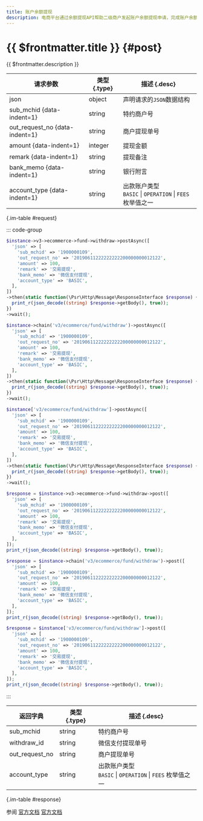 ```yaml
---
title: 账户余额提现
description: 电商平台通过余额提现API帮助二级商户发起账户余额提现申请，完成账户余额提现。
---
```


# {{ $frontmatter.title }} {#post}

{{ $frontmatter.description }}

| 请求参数 | 类型 {.type} | 描述 {.desc}
| --- | --- | ---
| json | object | 声明请求的`JSON`数据结构
| sub_mchid {data-indent=1} | string | 特约商户号
| out_request_no {data-indent=1} | string | 商户提现单号
| amount {data-indent=1} | integer | 提现金额
| remark {data-indent=1} | string | 提现备注
| bank_memo {data-indent=1} | string | 银行附言
| account_type {data-indent=1} | string | 出款账户类型<br/>`BASIC` \| `OPERATION` \| `FEES` 枚举值之一

{.im-table #request}

::: code-group

```php [异步纯链式]
$instance->v3->ecommerce->fund->withdraw->postAsync([
  'json' => [
    'sub_mchid' => '1900000109',
    'out_request_no' => '20190611222222222200000000012122',
    'amount' => 100,
    'remark' => '交易提现',
    'bank_memo' => '微信支付提现',
    'account_type' => 'BASIC',
  ],
])
->then(static function(\Psr\Http\Message\ResponseInterface $response) {
  print_r(json_decode((string) $response->getBody(), true));
})
->wait();
```

```php [异步声明式]
$instance->chain('v3/ecommerce/fund/withdraw')->postAsync([
  'json' => [
    'sub_mchid' => '1900000109',
    'out_request_no' => '20190611222222222200000000012122',
    'amount' => 100,
    'remark' => '交易提现',
    'bank_memo' => '微信支付提现',
    'account_type' => 'BASIC',
  ],
])
->then(static function(\Psr\Http\Message\ResponseInterface $response) {
  print_r(json_decode((string) $response->getBody(), true));
})
->wait();
```

```php [异步属性式]
$instance['v3/ecommerce/fund/withdraw']->postAsync([
  'json' => [
    'sub_mchid' => '1900000109',
    'out_request_no' => '20190611222222222200000000012122',
    'amount' => 100,
    'remark' => '交易提现',
    'bank_memo' => '微信支付提现',
    'account_type' => 'BASIC',
  ],
])
->then(static function(\Psr\Http\Message\ResponseInterface $response) {
  print_r(json_decode((string) $response->getBody(), true));
})
->wait();
```

```php [同步纯链式]
$response = $instance->v3->ecommerce->fund->withdraw->post([
  'json' => [
    'sub_mchid' => '1900000109',
    'out_request_no' => '20190611222222222200000000012122',
    'amount' => 100,
    'remark' => '交易提现',
    'bank_memo' => '微信支付提现',
    'account_type' => 'BASIC',
  ],
]);
print_r(json_decode((string) $response->getBody(), true));
```

```php [同步声明式]
$response = $instance->chain('v3/ecommerce/fund/withdraw')->post([
  'json' => [
    'sub_mchid' => '1900000109',
    'out_request_no' => '20190611222222222200000000012122',
    'amount' => 100,
    'remark' => '交易提现',
    'bank_memo' => '微信支付提现',
    'account_type' => 'BASIC',
  ],
]);
print_r(json_decode((string) $response->getBody(), true));
```

```php [同步属性式]
$response = $instance['v3/ecommerce/fund/withdraw']->post([
  'json' => [
    'sub_mchid' => '1900000109',
    'out_request_no' => '20190611222222222200000000012122',
    'amount' => 100,
    'remark' => '交易提现',
    'bank_memo' => '微信支付提现',
    'account_type' => 'BASIC',
  ],
]);
print_r(json_decode((string) $response->getBody(), true));
```

:::

| 返回字典 | 类型 {.type} | 描述 {.desc}
| --- | --- | ---
| sub_mchid | string | 特约商户号
| withdraw_id | string | 微信支付提现单号
| out_request_no | string | 商户提现单号
| account_type | string | 出款账户类型<br/>`BASIC` \| `OPERATION` \| `FEES` 枚举值之一

{.im-table #response}

参阅 [官方文档](https://pay.weixin.qq.com/wiki/doc/apiv3_partner/Offline/apis/chapter4_1_22.shtml) [官方文档](https://pay.weixin.qq.com/wiki/doc/apiv3/wxpay/ecommerce/fund/chapter3_2.shtml)
